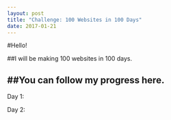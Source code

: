 ```yaml
---
layout: post
title: "Challenge: 100 Websites in 100 Days"
date: 2017-01-21
---
```


#Hello!

##I will be making 100 websites in 100 days.


##You can follow my progress here.
---
Day 1: 

Day 2:
